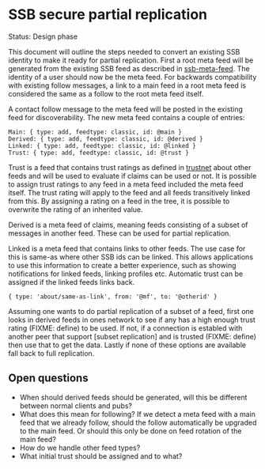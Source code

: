 # SSB secure partial replication

Status: Design phase

This document will outline the steps needed to convert an existing SSB
identity to make it ready for partial replication. First a root meta
feed will be generated from the existing SSB feed as described in
[ssb-meta-feed]. The identity of a user should now be the meta feed.
For backwards compatibility with existing follow messages, a link to a
main feed in a root meta feed is considered the same as a follow to
the root meta feed itself.

A contact follow message to the meta feed will be posted in the
existing feed for discoverability. The new meta feed contains a couple
of entries:

```
Main: { type: add, feedtype: classic, id: @main }
Derived: { type: add, feedtype: classic, id: @derived }
Linked: { type: add, feedtype: classic, id: @linked }
Trust: { type: add, feedtype: classic, id: @trust }
```

Trust is a feed that contains trust ratings as defined in [trustnet]
about other feeds and will be used to evaluate if claims can be used
or not. It is possible to assign trust ratings to any feed in a meta
feed included the meta feed itself. The trust rating will apply to the
feed and all feeds transitively linked from this. By assigning a
rating on a feed in the tree, it is possible to overwrite the rating
of an inherited value.

Derived is a meta feed of claims, meaning feeds consisting of a subset
of messages in another feed. These can be used for partial
replication.

Linked is a meta feed that contains links to other feeds. The use case
for this is same-as where other SSB ids can be linked. This allows
applications to use this information to create a better experience,
such as showing notifications for linked feeds, linking profiles
etc. Automatic trust can be assigned if the linked feeds links back.

```
{ type: 'about/same-as-link', from: '@mf', to: '@otherid' }
```

Assuming one wants to do partial replication of a subset of a feed,
first one looks in derived feeds in ones network to see if any has a
high enough trust rating (FIXME: define) to be used. If not, if a
connection is establed with another peer that support [subset
replication] and is trusted (FIXME: define) then use that to get the
data. Lastly if none of these options are available fall back to full
replication.

## Open questions

- When should derived feeds should be generated, will this be
  different between normal clients and pubs?
- What does this mean for following? If we detect a meta feed with a
  main feed that we already follow, should the follow automatically be
  upgraded to the main feed. Or should this only be done on feed
  rotation of the main feed?
- How do we handle other feed types?
- What initial trust should be assigned and to what?

[ssb-meta-feed]: https://github.com/ssb-ngi-pointer/ssb-meta-feed
[trustnet]: https://github.com/cblgh/trustnet
[subset]: https://github.com/ssb-ngi-pointer/ssb-subset-replication
